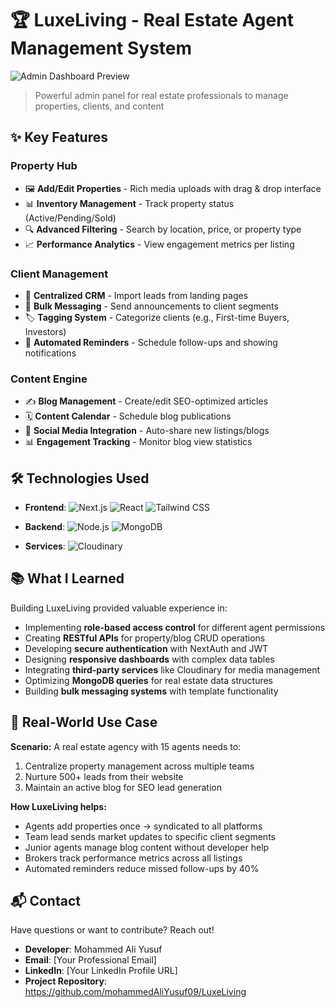 # 🏆 LuxeLiving - Real Estate Agent Management System

![Admin Dashboard Preview](https://via.placeholder.com/1200x600.png?text=LuxeLiving+Admin+Dashboard)

> Powerful admin panel for real estate professionals to manage properties, clients, and content

## ✨ Key Features
### Property Hub
- 🖼️ **Add/Edit Properties** - Rich media uploads with drag & drop interface
- 📊 **Inventory Management** - Track property status (Active/Pending/Sold)
- 🔍 **Advanced Filtering** - Search by location, price, or property type
- 📈 **Performance Analytics** - View engagement metrics per listing

### Client Management
- 👥 **Centralized CRM** - Import leads from landing pages
- 📩 **Bulk Messaging** - Send announcements to client segments
- 🏷️ **Tagging System** - Categorize clients (e.g., First-time Buyers, Investors)
- 🔔 **Automated Reminders** - Schedule follow-ups and showing notifications

### Content Engine
- ✍️ **Blog Management** - Create/edit SEO-optimized articles
- 🗓️ **Content Calendar** - Schedule blog publications
- 📱 **Social Media Integration** - Auto-share new listings/blogs
- 📊 **Engagement Tracking** - Monitor blog view statistics

## 🛠️ Technologies Used
- **Frontend**: 
  ![Next.js](https://img.shields.io/badge/-Next.js-000000?logo=next.js&logoColor=white)
  ![React](https://img.shields.io/badge/-React-61DAFB?logo=react&logoColor=white)
  ![Tailwind CSS](https://img.shields.io/badge/-Tailwind_CSS-38B2AC?logo=tailwind-css&logoColor=white)

- **Backend**: 
  ![Node.js](https://img.shields.io/badge/-Node.js-339933?logo=node.js&logoColor=white)
  ![MongoDB](https://img.shields.io/badge/-MongoDB-47A248?logo=mongodb&logoColor=white)

- **Services**: 
  ![Cloudinary](https://img.shields.io/badge/-Cloudinary-3448C5?logo=cloudinary&logoColor=white)

## 📚 What I Learned
Building LuxeLiving provided valuable experience in:
- Implementing **role-based access control** for different agent permissions
- Creating **RESTful APIs** for property/blog CRUD operations
- Developing **secure authentication** with NextAuth and JWT
- Designing **responsive dashboards** with complex data tables
- Integrating **third-party services** like Cloudinary for media management
- Optimizing **MongoDB queries** for real estate data structures
- Building **bulk messaging systems** with template functionality

## 🏢 Real-World Use Case
**Scenario:** A real estate agency with 15 agents needs to:
1. Centralize property management across multiple teams
2. Nurture 500+ leads from their website
3. Maintain an active blog for SEO lead generation

**How LuxeLiving helps:**
- Agents add properties once → syndicated to all platforms
- Team lead sends market updates to specific client segments
- Junior agents manage blog content without developer help
- Brokers track performance metrics across all listings
- Automated reminders reduce missed follow-ups by 40%

## 📬 Contact
Have questions or want to contribute? Reach out!

- **Developer**: Mohammed Ali Yusuf
- **Email**: [Your Professional Email]
- **LinkedIn**: [Your LinkedIn Profile URL]
- **Project Repository**: https://github.com/mohammedAliYusuf09/LuxeLiving